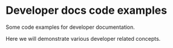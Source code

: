 Developer docs code examples
===============

Some code examples for developer documentation.

Here we will demonstrate various developer related concepts.
